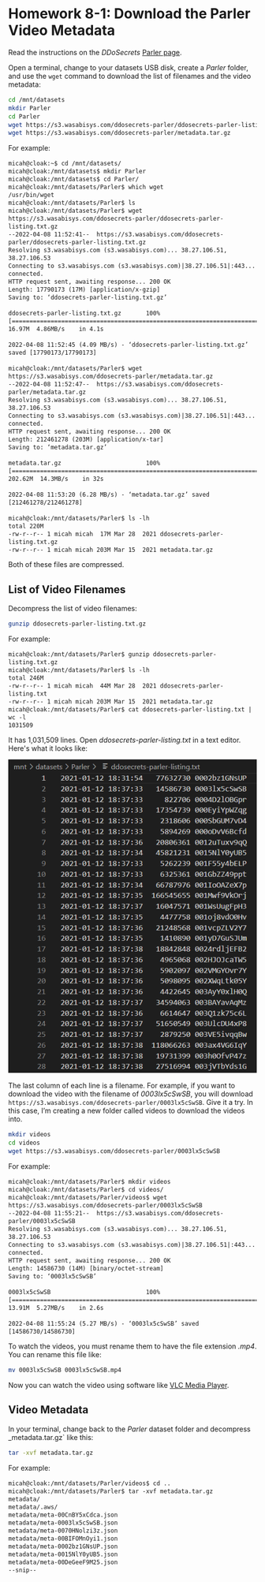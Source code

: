 # Homework 8-1: Download the Parler Video Metadata

Read the instructions on the _DDoSecrets_ [Parler page](https://ddosecrets.com/wiki/Parler).

Open a terminal, change to your datasets USB disk, create a _Parler_ folder, and use the `wget` command to download the list of filenames and the video metadata:

```sh
cd /mnt/datasets
mkdir Parler
cd Parler
wget https://s3.wasabisys.com/ddosecrets-parler/ddosecrets-parler-listing.txt.gz
wget https://s3.wasabisys.com/ddosecrets-parler/metadata.tar.gz
```

For example:

```
micah@cloak:~$ cd /mnt/datasets/
micah@cloak:/mnt/datasets$ mkdir Parler
micah@cloak:/mnt/datasets$ cd Parler/
micah@cloak:/mnt/datasets/Parler$ which wget
/usr/bin/wget
micah@cloak:/mnt/datasets/Parler$ ls
micah@cloak:/mnt/datasets/Parler$ wget https://s3.wasabisys.com/ddosecrets-parler/ddosecrets-parler-listing.txt.gz
--2022-04-08 11:52:41--  https://s3.wasabisys.com/ddosecrets-parler/ddosecrets-parler-listing.txt.gz
Resolving s3.wasabisys.com (s3.wasabisys.com)... 38.27.106.51, 38.27.106.53
Connecting to s3.wasabisys.com (s3.wasabisys.com)|38.27.106.51|:443... connected.
HTTP request sent, awaiting response... 200 OK
Length: 17790173 (17M) [application/x-gzip]
Saving to: ‘ddosecrets-parler-listing.txt.gz’

ddosecrets-parler-listing.txt.gz       100%[============================================================================>]  16.97M  4.86MB/s    in 4.1s

2022-04-08 11:52:45 (4.09 MB/s) - ‘ddosecrets-parler-listing.txt.gz’ saved [17790173/17790173]

micah@cloak:/mnt/datasets/Parler$ wget https://s3.wasabisys.com/ddosecrets-parler/metadata.tar.gz
--2022-04-08 11:52:47--  https://s3.wasabisys.com/ddosecrets-parler/metadata.tar.gz
Resolving s3.wasabisys.com (s3.wasabisys.com)... 38.27.106.51, 38.27.106.53
Connecting to s3.wasabisys.com (s3.wasabisys.com)|38.27.106.51|:443... connected.
HTTP request sent, awaiting response... 200 OK
Length: 212461278 (203M) [application/x-tar]
Saving to: ‘metadata.tar.gz’

metadata.tar.gz                        100%[============================================================================>] 202.62M  14.3MB/s    in 32s

2022-04-08 11:53:20 (6.28 MB/s) - ‘metadata.tar.gz’ saved [212461278/212461278]

micah@cloak:/mnt/datasets/Parler$ ls -lh
total 220M
-rw-r--r-- 1 micah micah  17M Mar 28  2021 ddosecrets-parler-listing.txt.gz
-rw-r--r-- 1 micah micah 203M Mar 15  2021 metadata.tar.gz
```

Both of these files are compressed.

## List of Video Filenames

Decompress the list of video filenames:

```sh
gunzip ddosecrets-parler-listing.txt.gz
```

For example:

```
micah@cloak:/mnt/datasets/Parler$ gunzip ddosecrets-parler-listing.txt.gz
micah@cloak:/mnt/datasets/Parler$ ls -lh
total 246M
-rw-r--r-- 1 micah micah  44M Mar 28  2021 ddosecrets-parler-listing.txt
-rw-r--r-- 1 micah micah 203M Mar 15  2021 metadata.tar.gz
micah@cloak:/mnt/datasets/Parler$ cat ddosecrets-parler-listing.txt | wc -l
1031509
```

It has 1,031,509 lines. Open _ddosecrets-parler-listing.txt_ in a text editor. Here's what it looks like:

![Viewing filenames in a text editor](./chapter-8-1-filenames.png)

The last column of each line is a filename. For example, if you want to download the video with the filename of _0003lx5cSwSB_, you will download `https://s3.wasabisys.com/ddosecrets-parler/0003lx5cSwSB`. Give it a try. In this case, I’m creating a new folder called videos to download the videos into.

```sh
mkdir videos
cd videos
wget https://s3.wasabisys.com/ddosecrets-parler/0003lx5cSwSB
```

For example:

```
micah@cloak:/mnt/datasets/Parler$ mkdir videos
micah@cloak:/mnt/datasets/Parler$ cd videos/
micah@cloak:/mnt/datasets/Parler/videos$ wget https://s3.wasabisys.com/ddosecrets-parler/0003lx5cSwSB
--2022-04-08 11:55:21--  https://s3.wasabisys.com/ddosecrets-parler/0003lx5cSwSB
Resolving s3.wasabisys.com (s3.wasabisys.com)... 38.27.106.51, 38.27.106.53
Connecting to s3.wasabisys.com (s3.wasabisys.com)|38.27.106.51|:443... connected.
HTTP request sent, awaiting response... 200 OK
Length: 14586730 (14M) [binary/octet-stream]
Saving to: ‘0003lx5cSwSB’

0003lx5cSwSB                           100%[============================================================================>]  13.91M  5.27MB/s    in 2.6s

2022-04-08 11:55:24 (5.27 MB/s) - ‘0003lx5cSwSB’ saved [14586730/14586730]
```

To watch the videos, you must rename them to have the file extension _.mp4_. You can rename this file like:

```sh
mv 0003lx5cSwSB 0003lx5cSwSB.mp4
```

Now you can watch the video using software like [VLC Media Player](https://www.videolan.org/).

## Video Metadata

In your terminal, change back to the _Parler_ dataset folder and decompress _metadata.tar.gz` like this:

```sh
tar -xvf metadata.tar.gz
```

For example:

```
micah@cloak:/mnt/datasets/Parler/videos$ cd ..
micah@cloak:/mnt/datasets/Parler$ tar -xvf metadata.tar.gz
metadata/
metadata/.aws/
metadata/meta-00CnBY5xCdca.json
metadata/meta-0003lx5cSwSB.json
metadata/meta-0070HNolzi3z.json
metadata/meta-00BIFOMnOyi1.json
metadata/meta-0002bz1GNsUP.json
metadata/meta-0015NlY0yUB5.json
metadata/meta-00DeGeeF9M25.json
--snip--
```